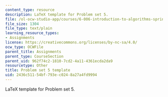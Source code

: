 ```yaml
---
content_type: resource
description: LaTeX template for Problem set 5.
file: /ol-ocw-studio-app/courses/6-006-introduction-to-algorithms-spring-2008/2436c51154bf793ec0248a27a4fd9994_ps5_template.tex
file_size: 1304
file_type: text/plain
learning_resource_types:
- Assignments
license: https://creativecommons.org/licenses/by-nc-sa/4.0/
ocw_type: OCWFile
parent_title: Assignments
parent_type: CourseSection
parent_uid: 962f74c2-1810-7cd2-4a11-4361ecda2da9
resourcetype: Other
title: Problem set 5 template
uid: 2436c511-54bf-793e-c024-8a27a4fd9994
---
```

LaTeX template for Problem set 5.